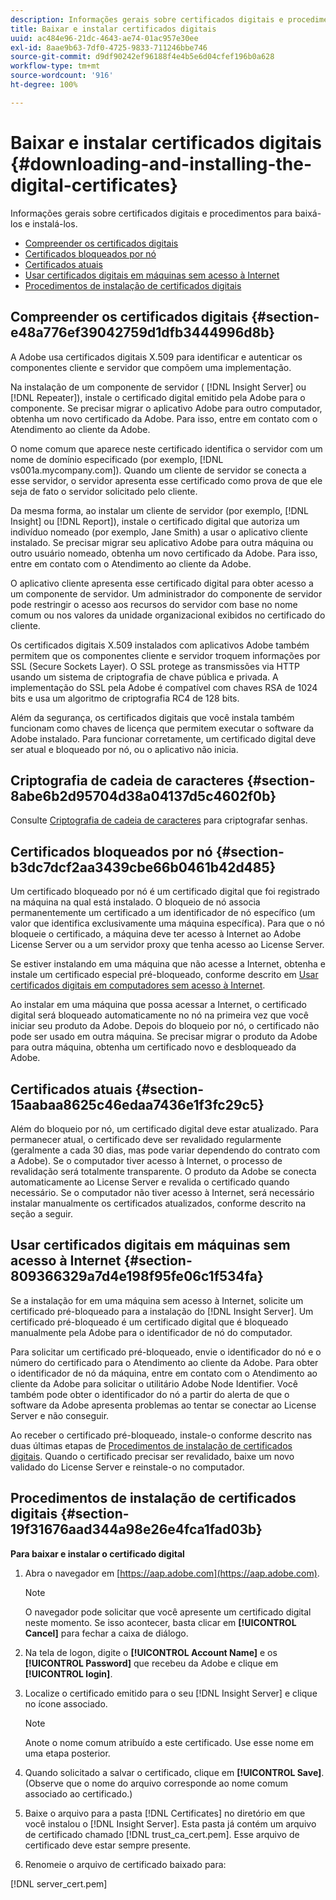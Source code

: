 ```yaml
---
description: Informações gerais sobre certificados digitais e procedimentos para baixá-los e instalá-los.
title: Baixar e instalar certificados digitais
uuid: ac484e96-21dc-4643-ae74-01ac957e30ee
exl-id: 8aae9b63-7df0-4725-9833-711246bbe746
source-git-commit: d9df90242ef96188f4e4b5e6d04cfef196b0a628
workflow-type: tm+mt
source-wordcount: '916'
ht-degree: 100%

---
```


# Baixar e instalar certificados digitais {#downloading-and-installing-the-digital-certificates}

Informações gerais sobre certificados digitais e procedimentos para baixá-los e instalá-los.

* [Compreender os certificados digitais](../../../../../home/c-inst-svr/c-install-ins-svr/t-install-proc-inst-svr-dpu/c-dnld-dgtl-cert/c-dnld-dgtl-cert.md#section-e48a776ef39042759d1dfb3444996d8b)
* [Certificados bloqueados por nó](../../../../../home/c-inst-svr/c-install-ins-svr/t-install-proc-inst-svr-dpu/c-dnld-dgtl-cert/c-dnld-dgtl-cert.md#section-b3dc7dcf2aa3439cbe66b0461b42d485)
* [Certificados atuais](../../../../../home/c-inst-svr/c-install-ins-svr/t-install-proc-inst-svr-dpu/c-dnld-dgtl-cert/c-dnld-dgtl-cert.md#section-15aabaa8625c46edaa7436e1f3fc29c5)
* [Usar certificados digitais em máquinas sem acesso à Internet](../../../../../home/c-inst-svr/c-install-ins-svr/t-install-proc-inst-svr-dpu/c-dnld-dgtl-cert/c-dnld-dgtl-cert.md#section-809366329a7d4e198f95fe06c1f534fa)
* [Procedimentos de instalação de certificados digitais](../../../../../home/c-inst-svr/c-install-ins-svr/t-install-proc-inst-svr-dpu/c-dnld-dgtl-cert/c-dnld-dgtl-cert.md#section-19f31676aad344a98e26e4fca1fad03b)

## Compreender os certificados digitais {#section-e48a776ef39042759d1dfb3444996d8b}

A Adobe usa certificados digitais X.509 para identificar e autenticar os componentes cliente e servidor que compõem uma implementação.

Na instalação de um componente de servidor ( [!DNL Insight Server] ou [!DNL Repeater]), instale o certificado digital emitido pela Adobe para o componente. Se precisar migrar o aplicativo Adobe para outro computador, obtenha um novo certificado da Adobe. Para isso, entre em contato com o Atendimento ao cliente da Adobe.

O nome comum que aparece neste certificado identifica o servidor com um nome de domínio especificado (por exemplo, [!DNL vs001a.mycompany.com]). Quando um cliente de servidor se conecta a esse servidor, o servidor apresenta esse certificado como prova de que ele seja de fato o servidor solicitado pelo cliente.

Da mesma forma, ao instalar um cliente de servidor (por exemplo, [!DNL Insight] ou [!DNL Report]), instale o certificado digital que autoriza um indivíduo nomeado (por exemplo, Jane Smith) a usar o aplicativo cliente instalado. Se precisar migrar seu aplicativo Adobe para outra máquina ou outro usuário nomeado, obtenha um novo certificado da Adobe. Para isso, entre em contato com o Atendimento ao cliente da Adobe.

O aplicativo cliente apresenta esse certificado digital para obter acesso a um componente de servidor. Um administrador do componente de servidor pode restringir o acesso aos recursos do servidor com base no nome comum ou nos valores da unidade organizacional exibidos no certificado do cliente.

Os certificados digitais X.509 instalados com aplicativos Adobe também permitem que os componentes cliente e servidor troquem informações por SSL (Secure Sockets Layer). O SSL protege as transmissões via HTTP usando um sistema de criptografia de chave pública e privada. A implementação do SSL pela Adobe é compatível com chaves RSA de 1024 bits e usa um algoritmo de criptografia RC4 de 128 bits.

Além da segurança, os certificados digitais que você instala também funcionam como chaves de licença que permitem executar o software da Adobe instalado. Para funcionar corretamente, um certificado digital deve ser atual e bloqueado por nó, ou o aplicativo não inicia.

## Criptografia de cadeia de caracteres {#section-8abe6b2d95704d38a04137d5c4602f0b}

Consulte [Criptografia de cadeia de caracteres](../../../../../home/c-inst-svr/c-install-ins-svr/t-install-proc-inst-svr-dpu/c-dnld-dgtl-cert/string-encryption.md#concept-35da0b53650a4d7e82b240ad27f6d45a) para criptografar senhas.

## Certificados bloqueados por nó {#section-b3dc7dcf2aa3439cbe66b0461b42d485}

Um certificado bloqueado por nó é um certificado digital que foi registrado na máquina na qual está instalado. O bloqueio de nó associa permanentemente um certificado a um identificador de nó específico (um valor que identifica exclusivamente uma máquina específica). Para que o nó bloqueie o certificado, a máquina deve ter acesso à Internet ao Adobe License Server ou a um servidor proxy que tenha acesso ao License Server.

Se estiver instalando em uma máquina que não acesse a Internet, obtenha e instale um certificado especial pré-bloqueado, conforme descrito em [Usar certificados digitais em computadores sem acesso à Internet](../../../../../home/c-inst-svr/c-install-ins-svr/t-install-proc-inst-svr-dpu/c-dnld-dgtl-cert/c-dnld-dgtl-cert.md#section-809366329a7d4e198f95fe06c1f534fa).

Ao instalar em uma máquina que possa acessar a Internet, o certificado digital será bloqueado automaticamente no nó na primeira vez que você iniciar seu produto da Adobe. Depois do bloqueio por nó, o certificado não pode ser usado em outra máquina. Se precisar migrar o produto da Adobe para outra máquina, obtenha um certificado novo e desbloqueado da Adobe.

## Certificados atuais {#section-15aabaa8625c46edaa7436e1f3fc29c5}

Além do bloqueio por nó, um certificado digital deve estar atualizado. Para permanecer atual, o certificado deve ser revalidado regularmente (geralmente a cada 30 dias, mas pode variar dependendo do contrato com a Adobe). Se o computador tiver acesso à Internet, o processo de revalidação será totalmente transparente. O produto da Adobe se conecta automaticamente ao License Server e revalida o certificado quando necessário. Se o computador não tiver acesso à Internet, será necessário instalar manualmente os certificados atualizados, conforme descrito na seção a seguir.

## Usar certificados digitais em máquinas sem acesso à Internet {#section-809366329a7d4e198f95fe06c1f534fa}

Se a instalação for em uma máquina sem acesso à Internet, solicite um certificado pré-bloqueado para a instalação do [!DNL Insight Server]. Um certificado pré-bloqueado é um certificado digital que é bloqueado manualmente pela Adobe para o identificador de nó do computador.

Para solicitar um certificado pré-bloqueado, envie o identificador do nó e o número do certificado para o Atendimento ao cliente da Adobe. Para obter o identificador de nó da máquina, entre em contato com o Atendimento ao cliente da Adobe para solicitar o utilitário Adobe Node Identifier. Você também pode obter o identificador do nó a partir do alerta de que o software da Adobe apresenta problemas ao tentar se conectar ao License Server e não conseguir.

Ao receber o certificado pré-bloqueado, instale-o conforme descrito nas duas últimas etapas de [Procedimentos de instalação de certificados digitais](../../../../../home/c-inst-svr/c-install-ins-svr/t-install-proc-inst-svr-dpu/c-dnld-dgtl-cert/c-dnld-dgtl-cert.md#section-19f31676aad344a98e26e4fca1fad03b). Quando o certificado precisar ser revalidado, baixe um novo validado do License Server e reinstale-o no computador.

## Procedimentos de instalação de certificados digitais {#section-19f31676aad344a98e26e4fca1fad03b}

**Para baixar e instalar o certificado digital**

1. Abra o navegador em [https://aap.adobe.com](https://aap.adobe.com).

   >[!NOTE]
   >
   >O navegador pode solicitar que você apresente um certificado digital neste momento. Se isso acontecer, basta clicar em **[!UICONTROL Cancel]** para fechar a caixa de diálogo.

1. Na tela de logon, digite o **[!UICONTROL Account Name]** e os **[!UICONTROL Password]** que recebeu da Adobe e clique em **[!UICONTROL login]**.

1. Localize o certificado emitido para o seu [!DNL Insight Server] e clique no ícone associado.

   >[!NOTE]
   >
   >Anote o nome comum atribuído a este certificado. Use esse nome em uma etapa posterior.

1. Quando solicitado a salvar o certificado, clique em **[!UICONTROL Save]**. (Observe que o nome do arquivo corresponde ao nome comum associado ao certificado.)
1. Baixe o arquivo para a pasta [!DNL Certificates] no diretório em que você instalou o [!DNL Insight Server]. Esta pasta já contém um arquivo de certificado chamado [!DNL trust_ca_cert.pem]. Esse arquivo de certificado deve estar sempre presente.

1. Renomeie o arquivo de certificado baixado para:

[!DNL server_cert.pem]
